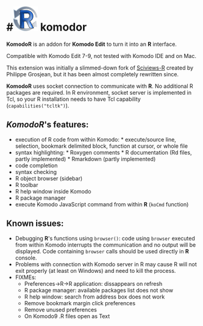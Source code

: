 #![KomodoR logo](src/skin/images/appicon.png) komodor
===========================


**KomodoR** is an addon for **Komodo Edit** to turn it into an **R** interface.

Compatible with Komodo Edit 7-9, not tested with Komodo IDE and on Mac.

This extension was initially a slimmed-down fork of
[Sciviews-R](http://komodoide.com/packages/addons/sciviews-r/) created by 
Philippe Grosjean, but it has been almost completely rewritten since.

**KomodoR** uses socket connection to communicate with **R**. No additional R 
packages are required. In R environment, socket server is implemented in Tcl, so
your R installation needs to have Tcl capability (`capabilities("tcltk")`).

## *KomodoR*'s features:
* execution of R code from within Komodo:
      * execute/source line, selection, bookmark delimited block, function at 
        cursor, or whole file 
* syntax highlighting:
      * Roxygen comments
      * R documentation (Rd files, partly implemented)
      * Rmarkdown (partly implemented)
* code completion
* syntax checking
* R object browser (sidebar)
* R toolbar
* R help window inside Komodo
* R package manager
* execute Komodo JavaScript command from within **R** (`koCmd` function)


## Known issues:
* Debugging **R**'s functions using `browser()`: code using `browser` executed
 from within Komodo interrupts the communication and no output will be 
 displayed. Code containing `browser` calls should be used directly 
 in **R** console.
* Problems with connection with Komodo server in R may cause R will not exit 
properly (at least on Windows) and need to kill the process.
* FIXMEs:
    * Preferences->R->R application: dissappears on refresh
    * R package manager: available packages list does not show
    * R help window: search from address box does not work
    * Remove bookmark margin click preferences
    * Remove unused preferences
    * On Komodo9 .R files open as Text




